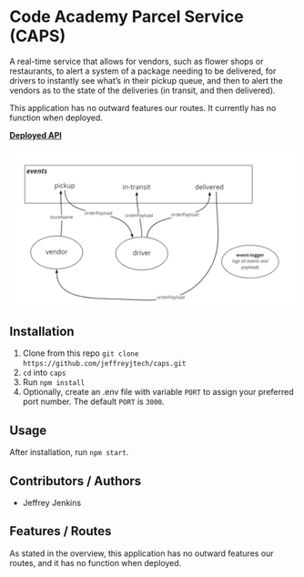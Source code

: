 # Code Academy Parcel Service (CAPS)

A real-time service that allows for vendors, such as flower shops or restaurants, to alert a system of a package needing to be delivered, for drivers to instantly see what’s in their pickup queue, and then to alert the vendors as to the state of the deliveries (in transit, and then delivered).

This application has no outward features our routes. It currently has no function when deployed.

[**Deployed API**](https://jjtech-caps.herokuapp.com/)

![My UML diagram](./assets/lab-11-uml.jpg)

## Installation

1. Clone from this repo `git clone https://github.com/jeffreyjtech/caps.git`
2. `cd` into `caps`
3. Run `npm install`
4. Optionally, create an .env file with variable `PORT` to assign your preferred port number. The default `PORT` is `3000`.

## Usage

After installation, run `npm start`.

## Contributors / Authors

- Jeffrey Jenkins

## Features / Routes

As stated in the overview, this application has no outward features our routes, and it has no function when deployed.
